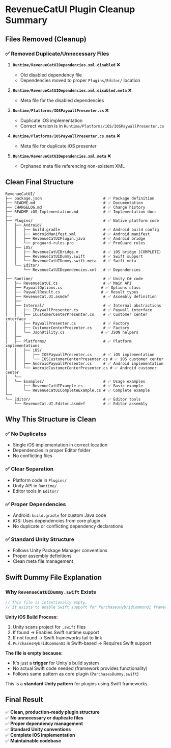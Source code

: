 # RevenueCatUI Plugin Cleanup Summary

## Files Removed (Cleanup)

### ✅ Removed Duplicate/Unnecessary Files

1. **`Runtime/RevenueCatUIDependencies.xml.disabled`** ❌ 
   - Old disabled dependency file
   - Dependencies moved to proper `Plugins/Editor/` location

2. **`Runtime/RevenueCatUIDependencies.xml.disabled.meta`** ❌
   - Meta file for the disabled dependencies

3. **`Runtime/Platforms/IOSPaywallPresenter.cs`** ❌
   - Duplicate iOS implementation 
   - Correct version is in `Runtime/Platforms/iOS/IOSPaywallPresenter.cs`

4. **`Runtime/Platforms/IOSPaywallPresenter.cs.meta`** ❌
   - Meta file for duplicate iOS presenter

5. **`Runtime/RevenueCatUIDependencies.xml.meta`** ❌
   - Orphaned meta file referencing non-existent XML

## Clean Final Structure

```
RevenueCatUI/
├── package.json                           # ✅ Package definition
├── README.md                              # ✅ Documentation
├── CHANGELOG.md                           # ✅ Change history
├── README-iOS-Implementation.md           # ✅ Implementation docs
├── 
├── Plugins/                               # ✅ Native platform code
│   ├── Android/
│   │   ├── build.gradle                   # ✅ Android build config
│   │   ├── AndroidManifest.xml            # ✅ Android manifest
│   │   ├── RevenueCatUIPlugin.java        # ✅ Android bridge
│   │   └── proguard-rules.pro             # ✅ ProGuard rules
│   ├── iOS/
│   │   ├── RevenueCatUIBridge.m           # ✅ iOS bridge (COMPLETE)
│   │   ├── RevenueCatUIDummy.swift        # ✅ Swift support
│   │   └── RevenueCatUIDummy.swift.meta   # ✅ Swift meta
│   └── Editor/
│       └── RevenueCatUIDependencies.xml   # ✅ Dependencies
│
├── Runtime/                               # ✅ Unity C# code
│   ├── RevenueCatUI.cs                    # ✅ Main API
│   ├── PaywallOptions.cs                 # ✅ Options class
│   ├── PaywallResult.cs                  # ✅ Result types
│   ├── RevenueCat.UI.asmdef               # ✅ Assembly definition
│   ├── 
│   ├── Internal/                          # ✅ Internal abstractions
│   │   ├── IPaywallPresenter.cs           # ✅ Paywall interface
│   │   ├── ICustomerCenterPresenter.cs    # ✅ Customer center interface
│   │   ├── PaywallPresenter.cs            # ✅ Factory
│   │   ├── CustomerCenterPresenter.cs     # ✅ Factory
│   │   └── JsonUtility.cs                # ✅ JSON helpers
│   ├── 
│   ├── Platforms/                         # ✅ Platform implementations
│   │   ├── iOS/
│   │   │   ├── IOSPaywallPresenter.cs     # ✅ iOS implementation
│   │   │   └── IOSCustomerCenterPresenter.cs # ✅ iOS customer center
│   │   ├── AndroidPaywallPresenter.cs     # ✅ Android implementation
│   │   └── AndroidCustomerCenterPresenter.cs # ✅ Android customer center
│   └── 
│   └── Examples/                          # ✅ Usage examples
│       ├── RevenueCatUIExample.cs         # ✅ Basic example
│       └── RevenueCatUICompleteExample.cs # ✅ Complete example
└── 
└── Editor/                                # ✅ Editor tools
    └── RevenueCat.UI.Editor.asmdef        # ✅ Editor assembly
```

## Why This Structure is Clean

### ✅ **No Duplicates**
- Single iOS implementation in correct location
- Dependencies in proper Editor folder
- No conflicting files

### ✅ **Clear Separation**
- Platform code in `Plugins/`
- Unity API in `Runtime/`
- Editor tools in `Editor/`

### ✅ **Proper Dependencies**
- Android: `build.gradle` for custom Java code
- iOS: Uses dependencies from core plugin
- No duplicate or conflicting dependency declarations

### ✅ **Standard Unity Structure**
- Follows Unity Package Manager conventions
- Proper assembly definitions
- Clean meta file management

## Swift Dummy File Explanation

### Why `RevenueCatUIDummy.swift` Exists

```swift
// This file is intentionally empty.
// It exists to enable Swift support for PurchasesHybridCommonUI framework in Unity iOS builds.
```

**Unity iOS Build Process:**
1. Unity scans project for `.swift` files
2. If found → Enables Swift runtime support
3. If not found → Swift frameworks fail to link
4. `PurchasesHybridCommonUI` is Swift-based → Requires Swift support

**The file is empty because:**
- It's just a **trigger** for Unity's build system
- No actual Swift code needed (framework provides functionality)
- Follows same pattern as core plugin (`PurchasesDummy.swift`)

This is a **standard Unity pattern** for plugins using Swift frameworks.

## Final Result

✅ **Clean, production-ready plugin structure**  
✅ **No unnecessary or duplicate files**  
✅ **Proper dependency management**  
✅ **Standard Unity conventions**  
✅ **Complete iOS implementation**  
✅ **Maintainable codebase** 